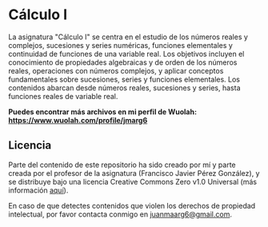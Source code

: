 # Cálculo I
La asignatura "Cálculo I" se centra en el estudio de los números reales y complejos, sucesiones y series numéricas, funciones elementales y continuidad de funciones de una variable real. Los objetivos incluyen el conocimiento de propiedades algebraicas y de orden de los números reales, operaciones con números complejos, y aplicar conceptos fundamentales sobre sucesiones, series y funciones elementales. Los contenidos abarcan desde números reales, sucesiones y series, hasta funciones reales de variable real.

**Puedes encontrar más archivos en mi perfil de Wuolah: https://www.wuolah.com/profile/jmarg6**

## Licencia

Parte del contenido de este repositorio ha sido creado por mí y parte creada por el profesor de la asignatura (Francisco Javier Pérez González), y se distribuye bajo una licencia Creative Commons Zero v1.0 Universal (más información [aquí](https://github.com/juanmaarg6/CAL1/blob/main/LICENSE)).

En caso de que detectes contenidos que violen los derechos de propiedad intelectual, por favor contacta conmigo en juanmaarg6@gmail.com.
